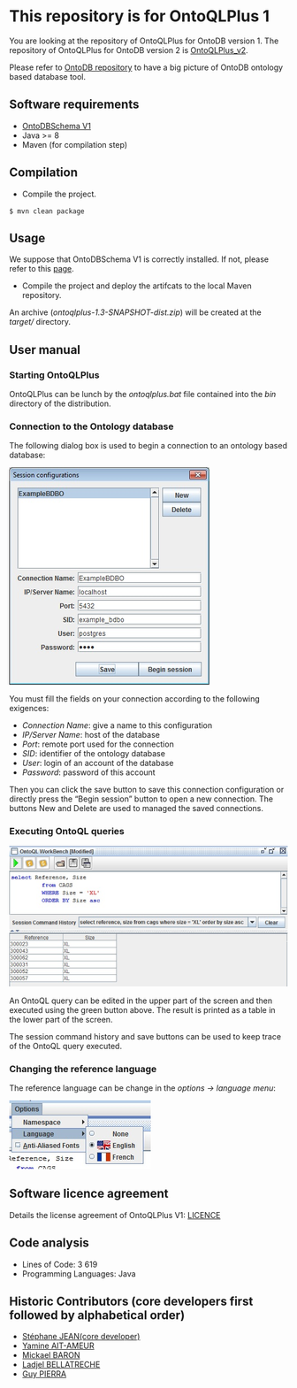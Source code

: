 # This repository is for OntoQLPlus 1

You are looking at the repository of OntoQLPlus for OntoDB version 1. The repository of OntoQLPlus for OntoDB version 2 is [OntoQLPlus_v2](https://github.com/lias-laboratory/ontoqlplus_v2).

Please refer to [OntoDB repository](https://github.com/lias-laboratory/ontodb) to have a big picture of OntoDB ontology based database tool.

## Software requirements

* [OntoDBSchema V1](https://github.com/lias-laboratory/ontodbschema_v1)
* Java >= 8
* Maven (for compilation step)

## Compilation

* Compile the project.

```
$ mvn clean package
```

## Usage

We suppose that OntoDBSchema V1 is correctly installed. If not, please refer to this [page](https://github.com/lias-laboratory/ontodbschema_v1).

* Compile the project and deploy the artifcats to the local Maven repository.

An archive (_ontoqlplus-1.3-SNAPSHOT-dist.zip_) will be created at the _target/_ directory.

## User manual

### Starting OntoQLPlus

OntoQLPlus can be lunch by the _ontoqlplus.bat_ file contained into the _bin_ directory of the distribution.

### Connection to the Ontology database

The following dialog box is used to begin a connection to an ontology based database:

![](screenshots/sessionconfigurations.jpg)

You must fill the fields on your connection according to the following exigences:

* *Connection Name*: give a name to this configuration
* *IP/Server Name*: host of the database
* *Port*: remote port used for the connection
* *SID*: identifier of the ontology database
* *User*: login of an account of the database
* *Password*: password of this account

Then you can click the save button to save this connection configuration or directly press the “Begin session” button to open a new connection. The buttons New and Delete are used to managed the saved connections.

### Executing OntoQL queries

![](screenshots/executingontoqlcommands.jpg)

An OntoQL query can be edited in the upper part of the screen and then executed using the green button above. The result is printed as a table in the lower part of the screen.

The session command history and save buttons can be used to keep trace of the OntoQL query executed.

### Changing the reference language

The reference language can be change in the _options -> language menu_:

![](screenshots/language.jpg)

## Software licence agreement

Details the license agreement of OntoQLPlus V1: [LICENCE](LICENCE)

## Code analysis

* Lines of Code: 3 619
* Programming Languages: Java

## Historic Contributors (core developers first followed by alphabetical order)

* [Stéphane JEAN(core developer)](https://www.lias-lab.fr/members/stephanejean/)
* [Yamine AIT-AMEUR](https://www.lias-lab.fr/members/yamineaitameur/)
* [Mickael BARON](https://www.lias-lab.fr/members/mickaelbaron/)
* [Ladjel BELLATRECHE](https://www.lias-lab.fr/members/bellatreche/)
* [Guy PIERRA](https://www.lias-lab.fr/members/guypierra/)
